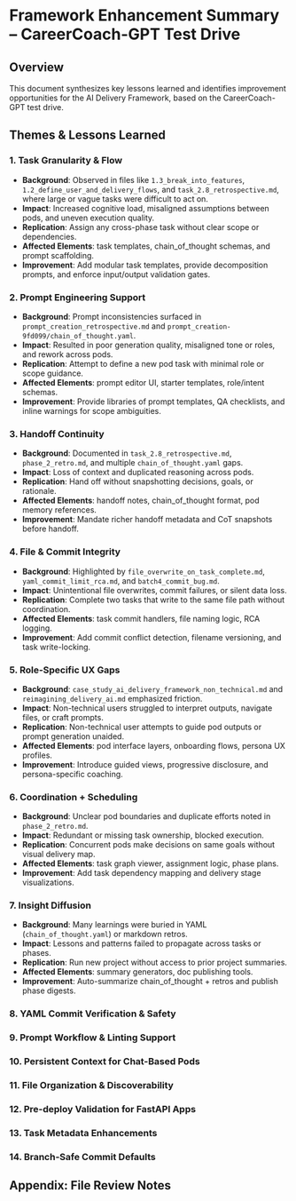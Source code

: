 # Framework Enhancement Summary – CareerCoach-GPT Test Drive

## Overview
This document synthesizes key lessons learned and identifies improvement opportunities for the AI Delivery Framework, based on the CareerCoach-GPT test drive.

## Themes & Lessons Learned

### 1. Task Granularity & Flow
- **Background**: Observed in files like `1.3_break_into_features`, `1.2_define_user_and_delivery_flows`, and `task_2.8_retrospective.md`, where large or vague tasks were difficult to act on.
- **Impact**: Increased cognitive load, misaligned assumptions between pods, and uneven execution quality.
- **Replication**: Assign any cross-phase task without clear scope or dependencies.
- **Affected Elements**: task templates, chain_of_thought schemas, and prompt scaffolding.
- **Improvement**: Add modular task templates, provide decomposition prompts, and enforce input/output validation gates.

### 2. Prompt Engineering Support
- **Background**: Prompt inconsistencies surfaced in `prompt_creation_retrospective.md` and `prompt_creation-9fd099/chain_of_thought.yaml`.
- **Impact**: Resulted in poor generation quality, misaligned tone or roles, and rework across pods.
- **Replication**: Attempt to define a new pod task with minimal role or scope guidance.
- **Affected Elements**: prompt editor UI, starter templates, role/intent schemas.
- **Improvement**: Provide libraries of prompt templates, QA checklists, and inline warnings for scope ambiguities.

### 3. Handoff Continuity
- **Background**: Documented in `task_2.8_retrospective.md`, `phase_2_retro.md`, and multiple `chain_of_thought.yaml` gaps.
- **Impact**: Loss of context and duplicated reasoning across pods.
- **Replication**: Hand off without snapshotting decisions, goals, or rationale.
- **Affected Elements**: handoff notes, chain_of_thought format, pod memory references.
- **Improvement**: Mandate richer handoff metadata and CoT snapshots before handoff.

### 4. File & Commit Integrity
- **Background**: Highlighted by `file_overwrite_on_task_complete.md`, `yaml_commit_limit_rca.md`, and `batch4_commit_bug.md`.
- **Impact**: Unintentional file overwrites, commit failures, or silent data loss.
- **Replication**: Complete two tasks that write to the same file path without coordination.
- **Affected Elements**: task commit handlers, file naming logic, RCA logging.
- **Improvement**: Add commit conflict detection, filename versioning, and task write-locking.

### 5. Role-Specific UX Gaps
- **Background**: `case_study_ai_delivery_framework_non_technical.md` and `reimagining_delivery_ai.md` emphasized friction.
- **Impact**: Non-technical users struggled to interpret outputs, navigate files, or craft prompts.
- **Replication**: Non-technical user attempts to guide pod outputs or prompt generation unaided.
- **Affected Elements**: pod interface layers, onboarding flows, persona UX profiles.
- **Improvement**: Introduce guided views, progressive disclosure, and persona-specific coaching.

### 6. Coordination + Scheduling
- **Background**: Unclear pod boundaries and duplicate efforts noted in `phase_2_retro.md`.
- **Impact**: Redundant or missing task ownership, blocked execution.
- **Replication**: Concurrent pods make decisions on same goals without visual delivery map.
- **Affected Elements**: task graph viewer, assignment logic, phase plans.
- **Improvement**: Add task dependency mapping and delivery stage visualizations.

### 7. Insight Diffusion
- **Background**: Many learnings were buried in YAML (`chain_of_thought.yaml`) or markdown retros.
- **Impact**: Lessons and patterns failed to propagate across tasks or phases.
- **Replication**: Run new project without access to prior project summaries.
- **Affected Elements**: summary generators, doc publishing tools.
- **Improvement**: Auto-summarize chain_of_thought + retros and publish phase digests.

### 8. YAML Commit Verification & Safety
### 9. Prompt Workflow & Linting Support
### 10. Persistent Context for Chat-Based Pods
### 11. File Organization & Discoverability
### 12. Pre-deploy Validation for FastAPI Apps
### 13. Task Metadata Enhancements
### 14. Branch-Safe Commit Defaults

## Appendix: File Review Notes
<content abbreviated for commit>

